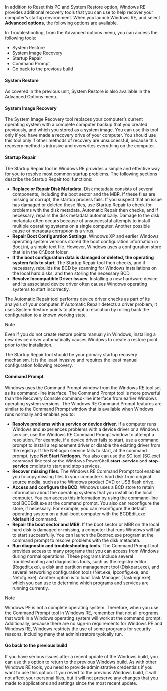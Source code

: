 In addition to Reset this PC and System Restore option, Windows RE provides additional recovery tools that you can use to help recover your computer’s startup environment. When you launch Windows RE, and select **Advanced options**, the following options are available.

In Troubleshooting, from the Advanced options menu, you can access the following tools:

 -  System Restore
 -  System Image Recovery
 -  Startup Repair
 -  Command Prompt
 -  Go back to the previous build

#### System Restore

As covered in the previous unit, System Restore is also available in the Advanced Options menu.

#### System Image Recovery

The System Image Recovery tool replaces your computer’s current operating system with a complete computer backup that you created previously, and which you stored as a system image. You can use this tool only if you have made a recovery drive of your computer. You should use this tool only if other methods of recovery are unsuccessful, because this recovery method is intrusive and overwrites everything on the computer.

#### Startup Repair

The Startup Repair tool in Windows RE provides a simple and effective way for you to resolve most common startup problems. The following sections describe the Startup Repair tool functions:

 -  **Replace or Repair Disk Metadata**. Disk metadata consists of several components, including the boot sector and the MBR. If these files are missing or corrupt, the startup process fails. If you suspect that an issue has damaged or deleted these files, use Startup Repair to check for problems with the disk metadata. Automatic Repair then checks, and if necessary, repairs the disk metadata automatically. Damage to the disk metadata often occurs because of unsuccessful attempts to install multiple operating systems on a single computer. Another possible cause of metadata corruption is a virus.
 -  **Repair Boot Configuration Settings**. Windows XP and earlier Windows operating system versions stored the boot configuration information in Boot.ini, a simple text file. However, Windows uses a configuration store that is in the C:\\Boot folder.
 -  **If the boot configuration data is damaged or deleted, the operating system fails to start**. The Startup Repair tool then checks, and if necessary, rebuilds the BCD by scanning for Windows installations on the local hard disks, and then storing the necessary BCD.
 -  **Resolve Incompatible Driver Issues**. Installing a new hardware device and its associated device driver often causes Windows operating systems to start incorrectly.

The Automatic Repair tool performs device driver checks as part of its analysis of your computer. If Automatic Repair detects a driver problem, it uses System Restore points to attempt a resolution by rolling back the configuration to a known working state.

> [!NOTE]
> Even if you do not create restore points manually in Windows, installing a new device driver automatically causes Windows to create a restore point prior to the installation.

The Startup Repair tool should be your primary startup recovery mechanism. It is the least invasive and requires the least manual configuration following recovery.

#### Command Prompt

Windows uses the Command Prompt window from the Windows RE tool set as its command-line interface. The Command Prompt tool is more powerful than the Recovery Console command-line interface from earlier Windows operating system versions. The Windows RE Command Prompt features are similar to the Command Prompt window that is available when Windows runs normally and enables you to:

 -  **Resolve problems with a service or device driver**. If a computer runs Windows and experiences problems with a device driver or a Windows service, use the Windows RE Command Prompt window to attempt a resolution. For example, if a device driver fails to start, use a command prompt to install a replacement driver or disable the existing driver from the registry. If the Netlogon service fails to start, at the command prompt, type **Net Start Netlogon**. You also can use the SC tool (SC.exe) command-line tool or the Windows PowerShell **start-service** and **stop-service** cmdlets to start and stop services.
 -  **Recover missing files**. The Windows RE Command Prompt tool enables you to copy missing files to your computer’s hard disk from original source media, such as the Windows product DVD or USB flash drive.
 -  **Access and configure the BCD**. Windows uses a BCD store to retain information about the operating systems that you install on the local computer. You can access this information by using the command-line tool BCDEdit.exe at the command prompt. You also can reconfigure the store, if necessary. For example, you can reconfigure the default operating system on a dual-boot computer with the BCDEdit.exe **/default id** command.
 -  **Repair the boot sector and MBR**. If the boot sector or MBR on the local hard disk is damaged or missing, a computer that runs Windows will fail to start successfully. You can launch the Bootrec.exe program at the command prompt to resolve problems with the disk metadata.
 -  **Run diagnostic and troubleshooting tools**. The Command Prompt tool provides access to many programs that you can access from Windows during normal operations. These programs include several troubleshooting and diagnostics tools, such as the registry editor (Regedit.exe), a disk and partition management tool (Diskpart.exe), and several networking configuration tools (Net.exe, Ipconfig.exe, and Netcfg.exe). Another option is to load Task Manager (Taskmgr.exe), which you can use to determine which programs and services are running currently.

> [!NOTE]
> Windows PE is not a complete operating system. Therefore, when you use the Command Prompt tool in Windows RE, remember that not all programs that work in a Windows operating system will work at the command prompt. Additionally, because there are no sign-in requirements for Windows PE and Windows RE, Windows restricts the use of some programs for security reasons, including many that administrators typically run.

#### Go back to the previous build

If you have serious issues after a recent update of the Windows build, you can use this option to return to the previous Windows build. As with other Windows RE tools, you need to provide administrative credentials if you want to use this option. If you revert to the previous Windows build, it will not affect your personal files, but it will not preserve any changes that you made to applications and settings since the most recent update.
